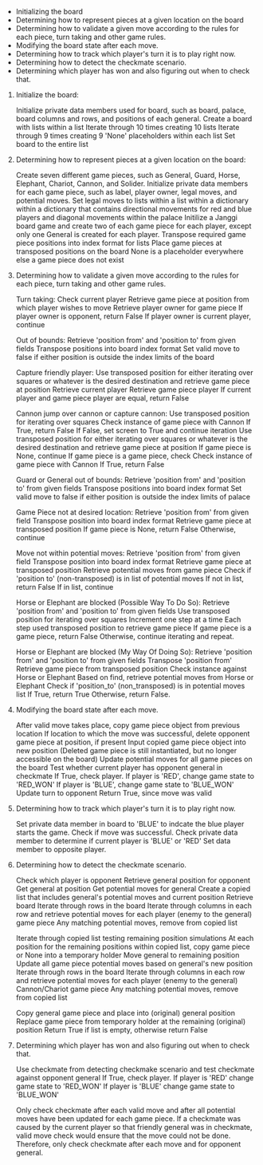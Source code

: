 

- Initializing the board
- Determining how to represent pieces  at a given location on the board
- Determining how to validate a given move according to the rules for each piece, turn taking and other game rules.
- Modifying the board state after each move.
- Determining how to track which player's turn it is to play right now.
- Determining how to detect the checkmate scenario.
- Determining which player has won and also figuring out when to check that.


1. Initialize the board:

    Initialize private data members used for board, such as board, palace, board columns and rows, and positions of each general.
    Create a board with lists within a list
    Iterate through 10 times creating 10 lists
    Iterate through 9 times creating 9 'None' placeholders within each list
    Set board to the entire list

2. Determining how to represent pieces at a given location on the board:

    Create seven different game pieces, such as General, Guard, Horse, Elephant, Chariot, Cannon, and Solider.
    Initialize private data members for each game piece, such as label, player owner, legal moves, and potential moves.
    Set legal moves to lists within a list within a dictionary within a dictionary that contains directional movements for red and blue players and diagonal movements within the palace
    Initilize a Janggi board game and create two of each game piece for each player, except only one General is created for each player.
    Transpose required game piece positions into index format for lists
    Place game pieces at transposed positions on the board
    None is a placeholder everywhere else a game piece does not exist

3. Determining how to validate a given move according to the rules for each piece, turn taking and other game rules.
    
    Turn taking:
    Check current player
    Retrieve game piece at position from which player wishes to move
    Retrieve player owner for game piece
    If player owner is opponent, return False
    If player owner is current player, continue

    Out of bounds:
    Retrieve 'position from' and 'position to' from given fields
    Transpose positions into board index format
    Set valid move to false if either position is outside the index limits of the board

    Capture friendly player:
    Use transposed position for either iterating over squares or whatever is the desired destination
        and retrieve game piece at position
    Retrieve current player
    Retrieve game piece player
    If current player and game piece player are equal, return False

    Cannon jump over cannon or capture cannon:
    Use transposed position for iterating over squares
    Check instance of game piece with Cannon
    If True, return False
    If False, set screen to True and continue iteration
    Use transposed position for either iterating over squares or whatever is the desired destination
        and retrieve game piece at position
    If game piece is None, continue
    If game piece is a game piece, check Check instance of game piece with Cannon
    If True, return False

    Guard or General out of bounds:
    Retrieve 'position from' and 'position to' from given fields
    Transpose positions into board index format
    Set valid move to false if either position is outside the index limits of palace

    Game Piece not at desired location:
    Retrieve 'position from' from given field
    Transpose position into board index format
    Retrieve game piece at transposed position
    If game piece is None, return False
    Otherwise, continue

    Move not within potential moves:
    Retrieve 'position from' from given field
    Transpose position into board index format
    Retrieve game piece at transposed position
    Retrieve potential moves from game piece
    Check if 'position to' (non-transposed) is in list of potential moves
    If not in list, return False
    If in list, continue

    Horse or Elephant are blocked (Possible Way To Do So):
    Retrieve 'position from' and 'position to' from given fields
    Use transposed position for iterating over squares
    Increment one step at a time
    Each step used transposed position to retrieve game piece
    If game piece is a game piece, return False
    Otherwise, continue iterating and repeat.

    Horse or Elephant are blocked (My Way Of Doing So):
    Retrieve 'position from' and 'position to' from given fields
    Transpose 'position from'
    Retrieve game piece from transposed position
    Check instance against Horse or Elephant
    Based on find, retrieve potential moves from Horse or Elephant
    Check if 'position_to' (non_transposed) is in potential moves list
    If True, return True
    Otherwise, return False.

4. Modifying the board state after each move.

    After valid move takes place, copy game piece object from previous location
    If location to which the move was successful, delete opponent game piece at position, if present
    Input copied game piece object into new position (Deleted game piece is still instantiated, but no longer accessible on the board)
    Update potential moves for all game pieces on the board
    Test whether current player has opponent general in checkmate
    If True, check player.
    If player is 'RED', change game state to 'RED_WON'
    If player is 'BLUE', change game state to 'BLUE_WON'
    Update turn to opponent
    Return True, since move was valid

5. Determining how to track which player's turn it is to play right now.

    Set private data member in board to 'BLUE' to indcate the blue player starts the game.
    Check if move was successful.
    Check private data member to determine if current player is 'BLUE' or 'RED'
    Set data member to opposite player.

6. Determining how to detect the checkmate scenario.
    
    Check which player is opponent
    Retrieve general position for opponent
    Get general at position
    Get potential moves for general
    Create a copied list that includes general's potential moves and current position
    Retrieve board
    Iterate through rows in the board
    Iterate through columns in each row and retrieve potential moves for each player (enemy to the general) game piece
    Any matching potential moves, remove from copied list

    Iterate through copied list testing remaining position simulations
    At each position for the remaining positions within copied list, copy game piece or None into a temporary holder
    Move general to remaining position
    Update all game piece potential moves based on general's new position
    Iterate through rows in the board
    Iterate through columns in each row and retrieve potential moves for each player (enemy to the general) Cannon/Chariot game piece
    Any matching potential moves, remove from copied list

    Copy general game piece and place into (original) general position
    Replace game piece from temporary holder at the remaining (original) position
    Return True if list is empty, otherwise return False

7. Determining which player has won and also figuring out when to check that.

    Use checkmate from detecting checkmake scenario and test checkmate against opponent general
    If True, check player.
    If player is 'RED' change game state to 'RED_WON'
    If player is 'BLUE' change game state to 'BLUE_WON'

    Only check checkmate after each valid move and after all potential moves have been updated for each game piece. If a checkmate was caused by the current player
    so that friendly general was in checkmate, valid move check would ensure that the move could not be done. Therefore, only check checkmate after each move and 
    for opponent general.
